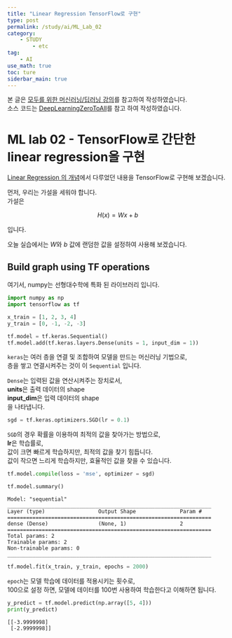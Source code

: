 ```yaml
---
title: "Linear Regression TensorFlow로 구현"
type: post
permalink: /study/ai/ML_Lab_02
category: 
    - STUDY
        - etc
tag:
    - AI
use_math: true
toc: ture
siderbar_main: true
---
```

본 글은 [모두를 위한 머신러닝/딥러닝 강의](https://hunkim.github.io/ml/)를 참고하여 작성하였습니다.  
소스 코드는 [DeepLearningZeroToAll](https://github.com/hunkim/DeepLearningZeroToAll)를 참고 하여 작성하였습니다.

# ML lab 02 - TensorFlow로 간단한 linear regression을 구현
[Linear Regression 의 개념](https://hodurie.github.io/study/ai/ML_Lec_02)에서 다루었던 내용을 TensorFlow로 구현해 보겠습니다.

먼저, 우리는 가설을 세워야 합니다.  
가설은  

$$ H(x) = Wx + b $$

입니다.  

오늘 실습에서는 $W$와 $b$ 값에 랜덤한 값을 설정하여 사용해 보겠습니다. 

## Build graph using TF operations

여기서, numpy는 선형대수학에 특화 된 라이브러리 입니다.


```python
import numpy as np
import tensorflow as tf
```


```python
x_train = [1, 2, 3, 4]
y_train = [0, -1, -2, -3]

tf.model = tf.keras.Sequential()
tf.model.add(tf.keras.layers.Dense(units = 1, input_dim = 1))
```

`keras`는 여러 층을 연결 및 조합하여 모델을 만드는 머신러닝 기법으로,    
층을 쌓고 연결시켜주는 것이 이 `Sequential` 입니다.

`Dense`는 입력된 값을 연산시켜주는 장치로서,  
**units**은 출력 데이터의 shape  
**input_dim**은 입력 데이터의 shape  
을 나타냅니다.  


```python
sgd = tf.keras.optimizers.SGD(lr = 0.1)
```

`SGD`의 경우 확률을 이용하여 최적의 값을 찾아가는 방법으로,  
**lr**은 학습률로,  
값이 크면 빠르게 학습하지만, 최적의 값을 찾기 힘듭니다.  
값이 작으면 느리게 학습하지만, 효율적인 값을 찾을 수 있습니다.


```python
tf.model.compile(loss = 'mse', optimizer = sgd)
```


```python
tf.model.summary()
```

    Model: "sequential"
    _________________________________________________________________
    Layer (type)                 Output Shape              Param #   
    =================================================================
    dense (Dense)                (None, 1)                 2         
    =================================================================
    Total params: 2
    Trainable params: 2
    Non-trainable params: 0
    _________________________________________________________________
    


```python
tf.model.fit(x_train, y_train, epochs = 2000)
```

`epoch`는 모델 학습에 데이터를 적용시키는 횟수로,  
100으로 설정 하면, 모델에 데이터를 100번 사용하여 학습한다고 이해하면 됩니다.


```python
y_predict = tf.model.predict(np.array([5, 4]))
print(y_predict)
```

    [[-3.9999998]
     [-2.9999998]]
    
